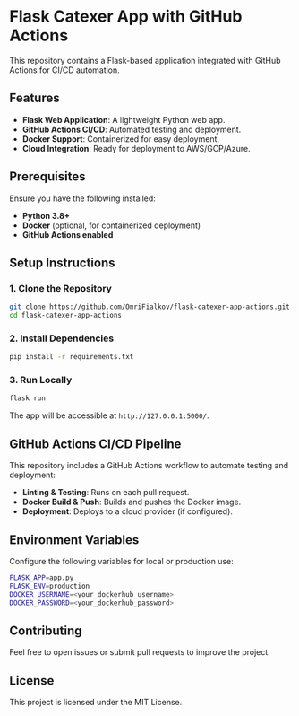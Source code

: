 # Flask Catexer App with GitHub Actions

This repository contains a Flask-based application integrated with GitHub Actions for CI/CD automation.

## Features
- **Flask Web Application**: A lightweight Python web app.
- **GitHub Actions CI/CD**: Automated testing and deployment.
- **Docker Support**: Containerized for easy deployment.
- **Cloud Integration**: Ready for deployment to AWS/GCP/Azure.

## Prerequisites
Ensure you have the following installed:
- **Python 3.8+**
- **Docker** (optional, for containerized deployment)
- **GitHub Actions enabled**

## Setup Instructions

### 1. Clone the Repository
```bash
git clone https://github.com/OmriFialkov/flask-catexer-app-actions.git
cd flask-catexer-app-actions
```

### 2. Install Dependencies
```bash
pip install -r requirements.txt
```

### 3. Run Locally
```bash
flask run
```
The app will be accessible at `http://127.0.0.1:5000/`.

## GitHub Actions CI/CD Pipeline
This repository includes a GitHub Actions workflow to automate testing and deployment:
- **Linting & Testing**: Runs on each pull request.
- **Docker Build & Push**: Builds and pushes the Docker image.
- **Deployment**: Deploys to a cloud provider (if configured).

## Environment Variables
Configure the following variables for local or production use:
```bash
FLASK_APP=app.py
FLASK_ENV=production
DOCKER_USERNAME=<your_dockerhub_username>
DOCKER_PASSWORD=<your_dockerhub_password>
```

## Contributing
Feel free to open issues or submit pull requests to improve the project.

## License
This project is licensed under the MIT License.
